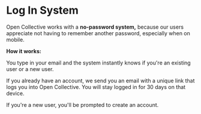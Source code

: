 # Log In System

Open Collective works with a **no-password system,** because our users appreciate not having to remember another password, especially when on mobile.

**How it works:**

You type in your email and the system instantly knows if you're an existing user or a new user.

If you already have an account, we send you an email with a unique link that logs you into Open Collective. You will stay logged in for 30 days on that device.

If you're a new user, you'll be prompted to create an account.

